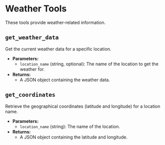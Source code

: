 # Weather Tools

These tools provide weather-related information.

## `get_weather_data`

Get the current weather data for a specific location.

- **Parameters:**
  - `location_name` (string, optional): The name of the location to get the weather for.
- **Returns:**
  - A JSON object containing the weather data.

## `get_coordinates`

Retrieve the geographical coordinates (latitude and longitude) for a location name.

- **Parameters:**
  - `location_name` (string): The name of the location.
- **Returns:**
  - A JSON object containing the latitude and longitude.